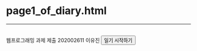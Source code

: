 # page1_of_diary.html
<hr>
<br>
웹프로그래밍 과제 제출 202002611 이유진
<button onclick="window.open('1page_of_diary.html')">일기 시작하기</button>
